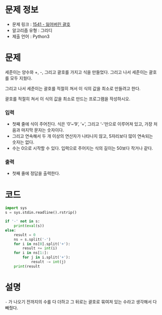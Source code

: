 # 문제 정보
- 문제 링크 : [1541 - 잃어버린 괄호](https://www.acmicpc.net/problem/1541)
- 알고리즘 유형 : 그리디
- 제출 언어 : Python3

# 문제
세준이는 양수와 +, -, 그리고 괄호를 가지고 식을 만들었다. 그리고 나서 세준이는 괄호를 모두 지웠다.

그리고 나서 세준이는 괄호를 적절히 쳐서 이 식의 값을 최소로 만들려고 한다.

괄호를 적절히 쳐서 이 식의 값을 최소로 만드는 프로그램을 작성하시오.

### 입력
- 첫째 줄에 식이 주어진다. 식은 ‘0’~‘9’, ‘+’, 그리고 ‘-’만으로 이루어져 있고, 가장 처음과 마지막 문자는 숫자이다.
- 그리고 연속해서 두 개 이상의 연산자가 나타나지 않고, 5자리보다 많이 연속되는 숫자는 없다.
- 수는 0으로 시작할 수 있다. 입력으로 주어지는 식의 길이는 50보다 작거나 같다.

### 출력
- 첫째 줄에 정답을 출력한다.

# 코드
```python
import sys
s = sys.stdin.readline().rstrip()

if '-' not in s:
    print(eval(s))
else:
    result = 0
    ns = s.split('-')
    for i in ns[0].split('+'):
        result += int(i)
    for i in ns[1:]:
        for j in i.split('+'):
            result -= int(j)
    print(result
```

# 설명
`-` 가 나오기 전까지의 수를 다 더하고 그 뒤로는 괄호로 묶여져 있는 수라고 생각해서 다 빼줬다.



